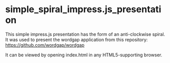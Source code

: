simple_spiral_impress.js_presentation
=====================================

This simple impress.js presentation has the form of an anti-clockwise spiral.
It was used to present the wordgap application from this repository: https://github.com/wordgap/wordgap

It can be viewed by opening index.html in any HTML5-supporting browser.
